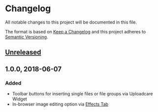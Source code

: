 # Changelog

All notable changes to this project will be documented in this file.

The format is based on [Keep a Changelog](http://keepachangelog.com/en/1.0.0/)
and this project adheres to [Semantic Versioning](http://semver.org/spec/v2.0.0.html).

## [Unreleased]



[Unreleased]: https://github.com/uploadcare/uploadcare-netlifycms/compare/v1.0.0...HEAD

## 1.0.0, 2018-06-07

### Added

* Toolbar buttons for inserting single files or file groups via Uploadcare Widget
* In-browser image editing option via [Effects Tab][effects-tab-landing]

[effects-tab-landing]: https://uploadcare.com/features/effects_tab/
